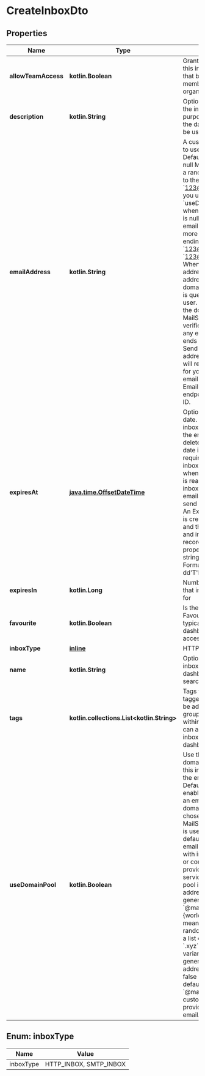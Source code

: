 
# CreateInboxDto

## Properties
Name | Type | Description | Notes
------------ | ------------- | ------------- | -------------
**allowTeamAccess** | **kotlin.Boolean** | Grant team access to this inbox and the emails that belong to it for team members of your organization. |  [optional]
**description** | **kotlin.String** | Optional description of the inbox for labelling purposes. Is shown in the dashboard and can be used with |  [optional]
**emailAddress** | **kotlin.String** | A custom email address to use with the inbox. Defaults to null. When null MailSlurp will assign a random email address to the inbox such as &#x60;123@mailslurp.com&#x60;. If you use the &#x60;useDomainPool&#x60; option when the email address is null it will generate an email address with a more varied domain ending such as &#x60;123@mailslurp.info&#x60; or &#x60;123@mailslurp.biz&#x60;. When a custom email address is provided the address is split into a domain and the domain is queried against your user. If you have created the domain in the MailSlurp dashboard and verified it you can use any email address that ends with the domain. Send an email to this address and the inbox will receive and store it for you. To retrieve the email use the Inbox and Email Controller endpoints with the inbox ID. |  [optional]
**expiresAt** | [**java.time.OffsetDateTime**](java.time.OffsetDateTime) | Optional inbox expiration date. If null then this inbox is permanent and the emails in it won&#39;t be deleted. If an expiration date is provided or is required by your plan the inbox will be closed when the expiration time is reached. Expired inboxes still contain their emails but can no longer send or receive emails. An ExpiredInboxRecord is created when an inbox and the email address and inbox ID are recorded. The expiresAt property is a timestamp string in ISO DateTime Format yyyy-MM-dd&#39;T&#39;HH:mm:ss.SSSXXX. |  [optional]
**expiresIn** | **kotlin.Long** | Number of milliseconds that inbox should exist for |  [optional]
**favourite** | **kotlin.Boolean** | Is the inbox favorited. Favouriting inboxes is typically done in the dashboard for quick access or filtering |  [optional]
**inboxType** | [**inline**](#InboxTypeEnum) | HTTP or SMTP inbox |  [optional]
**name** | **kotlin.String** | Optional name of the inbox. Displayed in the dashboard for easier search |  [optional]
**tags** | **kotlin.collections.List&lt;kotlin.String&gt;** | Tags that inbox has been tagged with. Tags can be added to inboxes to group different inboxes within an account. You can also search for inboxes by tag in the dashboard UI. |  [optional]
**useDomainPool** | **kotlin.Boolean** | Use the MailSlurp domain name pool with this inbox when creating the email address. Defaults to null. If enabled the inbox will be an email address with a domain randomly chosen from a list of the MailSlurp domains. This is useful when the default &#x60;@mailslurp.com&#x60; email addresses used with inboxes are blocked or considered spam by a provider or receiving service. When domain pool is enabled an email address will be generated ending in &#x60;@mailslurp.{world,info,xyz,...}&#x60; . This means a TLD is randomly selecting from a list of &#x60;.biz&#x60;, &#x60;.info&#x60;, &#x60;.xyz&#x60; etc to add variance to the generated email addresses. When null or false MailSlurp uses the default behavior of &#x60;@mailslurp.com&#x60; or custom email address provided by the emailAddress field. |  [optional]


<a name="InboxTypeEnum"></a>
## Enum: inboxType
Name | Value
---- | -----
inboxType | HTTP_INBOX, SMTP_INBOX



